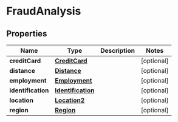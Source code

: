 

# FraudAnalysis


## Properties

| Name | Type | Description | Notes |
|------------ | ------------- | ------------- | -------------|
|**creditCard** | [**CreditCard**](CreditCard.md) |  |  [optional] |
|**distance** | [**Distance**](Distance.md) |  |  [optional] |
|**employment** | [**Employment**](Employment.md) |  |  [optional] |
|**identification** | [**Identification**](Identification.md) |  |  [optional] |
|**location** | [**Location2**](Location2.md) |  |  [optional] |
|**region** | [**Region**](Region.md) |  |  [optional] |



